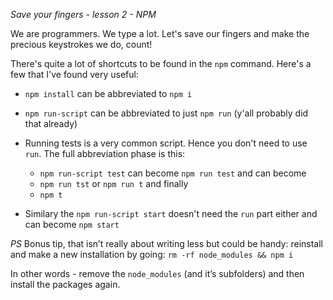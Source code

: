 _Save your fingers - lesson 2 - NPM_

We are programmers. We type a lot. Let's save our fingers and make the precious keystrokes we do, count!

There's quite a lot of shortcuts to be found in the `npm` command. Here's a few that I've found very useful:

- `npm install` can be abbreviated to `npm i`
- `npm run-script` can be abbreviated to just `npm run` (y'all probably did that already)
- Running tests is a very common script. Hence you don't need to use `run`. The full abbreviation phase is this:

  - `npm run-script test` can become `npm run test` and can become
  - `npm run tst` or `npm run t` and finally
  - `npm t`

- Similary the `npm run-script start` doesn't need the `run` part either and can become `npm start`

_PS_
Bonus tip, that isn’t really about writing less but could be handy: reinstall and make a new installation by going: `rm -rf node_modules && npm i`

In other words - remove the `node_modules` (and it’s subfolders) and then install the packages again.
